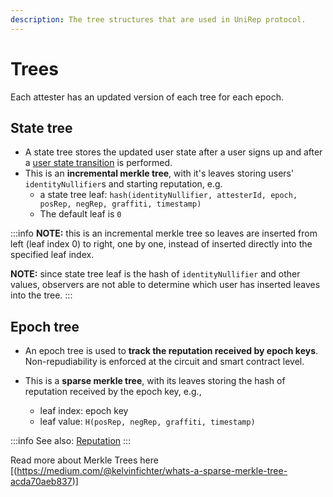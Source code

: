 ```yaml
---
description: The tree structures that are used in UniRep protocol.
---
```


# Trees

Each attester has an updated version of each tree for each epoch.

## **State tree**

* A state tree stores the updated user state after a user signs up and after a [user state transition](05-user-state-transition.md) is performed.
* This is an **incremental merkle tree**, with it's leaves storing users' `identityNullifier`s and starting reputation, e.g.
  * a state tree leaf: `hash(identityNullifier, attesterId, epoch, posRep, negRep, graffiti, timestamp)`
  * The default leaf is `0`

:::info
**NOTE:** this is an incremental merkle tree so leaves are inserted from left (leaf index 0) to right, one by one, instead of inserted directly into the specified leaf index.

**NOTE:** since state tree leaf is the hash of `identityNullifier` and other values, observers are not able to determine which user has inserted leaves into the tree.
:::

## **Epoch tree**

* An epoch tree is used to **track the reputation received by epoch keys**. Non-repudiability is enforced at the circuit and smart contract level.

* This is a **sparse merkle tree**, with its leaves storing the hash of reputation received by the epoch key, e.g.,
  * leaf index: epoch key
  * leaf value: `H(posRep, negRep, graffiti, timestamp)`

:::info
See also: [Reputation](04-reputation.md)
:::

Read more about Merkle Trees here [(https://medium.com/@kelvinfichter/whats-a-sparse-merkle-tree-acda70aeb837)]
